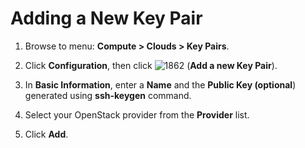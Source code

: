 # Adding a New Key Pair

1.  Browse to menu: **Compute > Clouds > Key Pairs**.

2.  Click **Configuration**, then click ![1862](../images/1862.png) (**Add a new Key Pair**).

3.  In **Basic Information**, enter a **Name** and the **Public Key
    (optional**) generated using **ssh-keygen** command.

4.  Select your OpenStack provider from the **Provider** list.

5.  Click **Add**.
